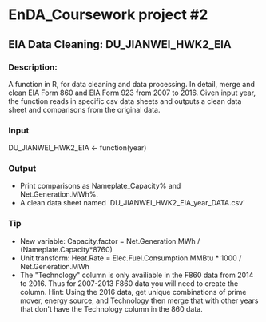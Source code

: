 # EnDA_Coursework project \#2
## EIA Data Cleaning: DU_JIANWEI_HWK2_EIA
### Description: 
A function in R, for data cleaning and data processing. In detail, merge and clean EIA Form 860 and EIA Form 923 from 2007 to 2016. Given input year, the function reads in specific csv data sheets and outputs a clean data sheet and comparisons from the original data. 

### Input
DU_JIANWEI_HWK2_EIA <- function(year)

### Output
- Print comparisons as Nameplate_Capacity% and Net.Generation.MWh%.
- A clean data sheet named 'DU_JIANWEI_HWK2_EIA_year_DATA.csv'

### Tip
- New variable: Capacity.factor = Net.Generation.MWh / (Nameplate.Capacity*8760)
- Unit transform: Heat.Rate = Elec.Fuel.Consumption.MMBtu * 1000 / Net.Generation.MWh
- The "Technology" column is only availiable in the F860 data from 2014 to 2016. Thus for 2007-2013 F860 data you will need to create the column. Hint: Using the 2016 data, get unique combinations of prime mover, energy source, and Technology then merge that with other years that don't have the Technology column in the 860 data.